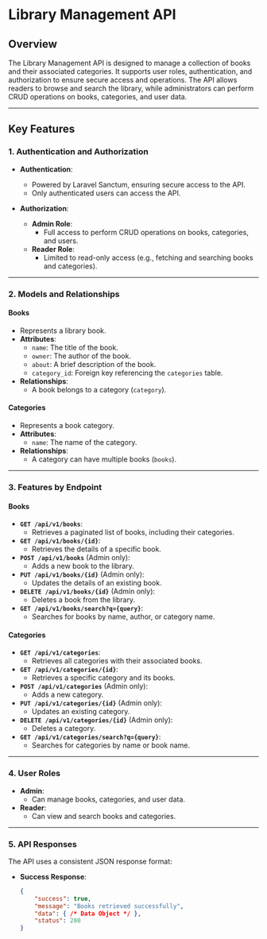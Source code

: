 # **Library Management API**

## **Overview**
The Library Management API is designed to manage a collection of books and their associated categories. It supports user roles, authentication, and authorization to ensure secure access and operations. The API allows readers to browse and search the library, while administrators can perform CRUD operations on books, categories, and user data.

---

## **Key Features**

### **1. Authentication and Authorization**
- **Authentication**:
    - Powered by Laravel Sanctum, ensuring secure access to the API.
    - Only authenticated users can access the API.

- **Authorization**:
    - **Admin Role**:
        - Full access to perform CRUD operations on books, categories, and users.
    - **Reader Role**:
        - Limited to read-only access (e.g., fetching and searching books and categories).

---

### **2. Models and Relationships**

#### **Books**
- Represents a library book.
- **Attributes**:
    - `name`: The title of the book.
    - `owner`: The author of the book.
    - `about`: A brief description of the book.
    - `category_id`: Foreign key referencing the `categories` table.
- **Relationships**:
    - A book belongs to a category (`category`).

#### **Categories**
- Represents a book category.
- **Attributes**:
    - `name`: The name of the category.
- **Relationships**:
    - A category can have multiple books (`books`).

---

### **3. Features by Endpoint**

#### **Books**
- **`GET /api/v1/books`**:
    - Retrieves a paginated list of books, including their categories.
- **`GET /api/v1/books/{id}`**:
    - Retrieves the details of a specific book.
- **`POST /api/v1/books`** (Admin only):
    - Adds a new book to the library.
- **`PUT /api/v1/books/{id}`** (Admin only):
    - Updates the details of an existing book.
- **`DELETE /api/v1/books/{id}`** (Admin only):
    - Deletes a book from the library.
- **`GET /api/v1/books/search?q={query}`**:
    - Searches for books by name, author, or category name.

#### **Categories**
- **`GET /api/v1/categories`**:
    - Retrieves all categories with their associated books.
- **`GET /api/v1/categories/{id}`**:
    - Retrieves a specific category and its books.
- **`POST /api/v1/categories`** (Admin only):
    - Adds a new category.
- **`PUT /api/v1/categories/{id}`** (Admin only):
    - Updates an existing category.
- **`DELETE /api/v1/categories/{id}`** (Admin only):
    - Deletes a category.
- **`GET /api/v1/categories/search?q={query}`**:
    - Searches for categories by name or book name.

---

### **4. User Roles**
- **Admin**:
    - Can manage books, categories, and user data.
- **Reader**:
    - Can view and search books and categories.

---

### **5. API Responses**
The API uses a consistent JSON response format:
- **Success Response**:
  ```json
  {
      "success": true,
      "message": "Books retrieved successfully",
      "data": { /* Data Object */ },
      "status": 200
  }

